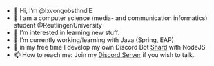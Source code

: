 - 👋 Hi, I’m @lxvongobsthndlE
- 🏫 I am a computer science (media- and communication informatics) student @ReutlingenUniversity
- 👀 I’m interested in learning new stuff. 
- 🌱 I’m currently working/learning with Java (Spring, EAP)
- 👾 in my free time I develop my own Discord Bot [Shard](https://github.com/lxvongobsthndlE/shard_discord_bot) with NodeJS
- 📫 How to reach me: Join my [Discord Server](https://discord.gg/K4nHrhj) if you wish to talk.

<!---
lxvongobsthndlE/lxvongobsthndlE is a ✨ special ✨ repository because its `README.md` (this file) appears on your GitHub profile.
You can click the Preview link to take a look at your changes.
--->
